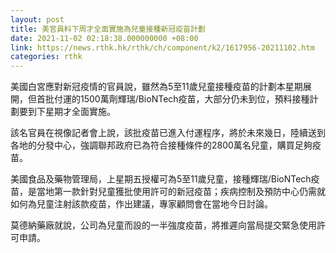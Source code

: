 ```yaml
---
layout: post
title: 美官員料下周才全面實施為兒童接種新冠疫苗計劃
date: 2021-11-02 02:18:38.000000000 +08:00
link: https://news.rthk.hk/rthk/ch/component/k2/1617956-20211102.htm
categories: rthk
---
```


美國白宮應對新冠疫情的官員說，雖然為5至11歲兒童接種疫苗的計劃本星期展開，但首批付運的1500萬劑輝瑞/BioNTech疫苗，大部分仍未到位，預料接種計劃要到下星期才全面實施。

該名官員在視像記者會上說，該批疫苗已進入付運程序，將於未來幾日，陸續送到各地的分發中心，強調聯邦政府已為符合接種條件的2800萬名兒童，購買足夠疫苗。

美國食品及藥物管理局，上星期五授權可為5至11歲兒童，接種輝瑞/BioNTech疫苗，是當地第一款針對兒童獲批使用許可的新冠疫苗；疾病控制及預防中心仍需就如何為兒童注射該款疫苗，作出建議，專家顧問會在當地今日討論。

莫德納藥廠就說，公司為兒童而設的一半強度疫苗，將推遲向當局提交緊急使用許可申請。
